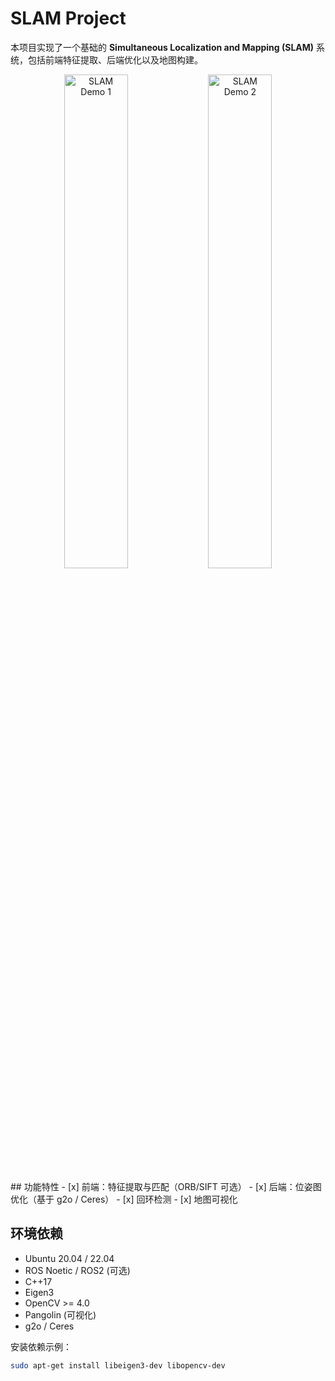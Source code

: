 # SLAM Project

本项目实现了一个基础的 **Simultaneous Localization and Mapping (SLAM)** 系统，包括前端特征提取、后端优化以及地图构建。
<p align="center">
  <img src="./demo1.gif" alt="SLAM Demo 1" width="45%" />
  <img src="./demo2.gif" alt="SLAM Demo 2" width="45%" />
</p>
## 功能特性
- [x] 前端：特征提取与匹配（ORB/SIFT 可选）
- [x] 后端：位姿图优化（基于 g2o / Ceres）
- [x] 回环检测
- [x] 地图可视化

## 环境依赖
- Ubuntu 20.04 / 22.04
- ROS Noetic / ROS2 (可选)
- C++17
- Eigen3
- OpenCV >= 4.0
- Pangolin (可视化)
- g2o / Ceres

安装依赖示例：
```bash
sudo apt-get install libeigen3-dev libopencv-dev

